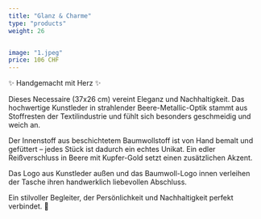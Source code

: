 ```yaml
---
title: "Glanz & Charme"
type: "products"
weight: 26


image: "1.jpeg"
price: 106 CHF
---
```


✨ Handgemacht mit Herz ✨

Dieses Necessaire (37x26 cm) vereint Eleganz und Nachhaltigkeit. Das hochwertige Kunstleder in strahlender Beere-Metallic-Optik stammt aus Stoffresten der Textilindustrie und fühlt sich besonders geschmeidig und weich an.

Der Innenstoff aus beschichtetem Baumwollstoff ist von Hand bemalt und gefüttert – jedes Stück ist dadurch ein echtes Unikat. Ein edler Reißverschluss in Beere mit Kupfer-Gold setzt einen zusätzlichen Akzent.

Das Logo aus Kunstleder außen und das Baumwoll-Logo innen verleihen der Tasche ihren handwerklich liebevollen Abschluss.

Ein stilvoller Begleiter, der Persönlichkeit und Nachhaltigkeit perfekt verbindet. 🌸
